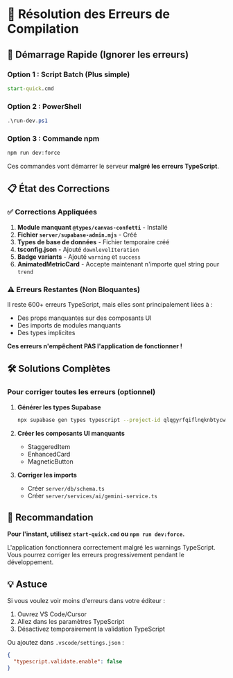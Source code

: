# 🚨 Résolution des Erreurs de Compilation

## 🚀 Démarrage Rapide (Ignorer les erreurs)

### Option 1 : Script Batch (Plus simple)
```cmd
start-quick.cmd
```

### Option 2 : PowerShell
```powershell
.\run-dev.ps1
```

### Option 3 : Commande npm
```powershell
npm run dev:force
```

Ces commandes vont démarrer le serveur **malgré les erreurs TypeScript**.

## 📋 État des Corrections

### ✅ Corrections Appliquées

1. **Module manquant `@types/canvas-confetti`** - Installé
2. **Fichier `server/supabase-admin.mjs`** - Créé
3. **Types de base de données** - Fichier temporaire créé
4. **tsconfig.json** - Ajouté `downlevelIteration`
5. **Badge variants** - Ajouté `warning` et `success`
6. **AnimatedMetricCard** - Accepte maintenant n'importe quel string pour `trend`

### ⚠️ Erreurs Restantes (Non Bloquantes)

Il reste 600+ erreurs TypeScript, mais elles sont principalement liées à :
- Des props manquantes sur des composants UI
- Des imports de modules manquants
- Des types implicites

**Ces erreurs n'empêchent PAS l'application de fonctionner !**

## 🛠️ Solutions Complètes

### Pour corriger toutes les erreurs (optionnel)

1. **Générer les types Supabase**
   ```bash
   npx supabase gen types typescript --project-id qlqgyrfqiflnqknbtycw > client/src/lib/database.types.ts
   ```

2. **Créer les composants UI manquants**
   - StaggeredItem
   - EnhancedCard  
   - MagneticButton

3. **Corriger les imports**
   - Créer `server/db/schema.ts`
   - Créer `server/services/ai/gemini-service.ts`

## 🎯 Recommandation

**Pour l'instant, utilisez `start-quick.cmd` ou `npm run dev:force`.**

L'application fonctionnera correctement malgré les warnings TypeScript. Vous pourrez corriger les erreurs progressivement pendant le développement.

## 💡 Astuce

Si vous voulez voir moins d'erreurs dans votre éditeur :
1. Ouvrez VS Code/Cursor
2. Allez dans les paramètres TypeScript
3. Désactivez temporairement la validation TypeScript

Ou ajoutez dans `.vscode/settings.json` :
```json
{
  "typescript.validate.enable": false
}
```